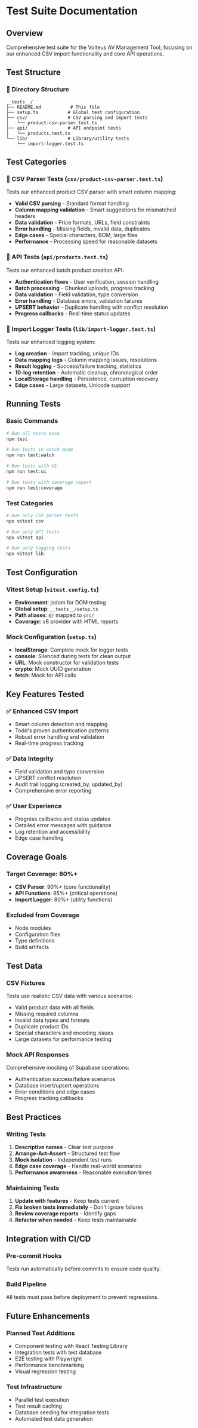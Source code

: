 # Test Suite Documentation

## Overview
Comprehensive test suite for the Volteus AV Management Tool, focusing on our enhanced CSV import functionality and core API operations.

## Test Structure

### 📁 Directory Structure
```
__tests__/
├── README.md           # This file
├── setup.ts           # Global test configuration
├── csv/               # CSV parsing and import tests
│   └── product-csv-parser.test.ts
├── api/               # API endpoint tests
│   └── products.test.ts
└── lib/               # Library/utility tests
    └── import-logger.test.ts
```

## Test Categories

### 🧬 CSV Parser Tests (`csv/product-csv-parser.test.ts`)
Tests our enhanced product CSV parser with smart column mapping:

- **Valid CSV parsing** - Standard format handling
- **Column mapping validation** - Smart suggestions for mismatched headers
- **Data validation** - Price formats, URLs, field constraints
- **Error handling** - Missing fields, invalid data, duplicates
- **Edge cases** - Special characters, BOM, large files
- **Performance** - Processing speed for reasonable datasets

### 🔌 API Tests (`api/products.test.ts`)
Tests our enhanced batch product creation API:

- **Authentication flows** - User verification, session handling
- **Batch processing** - Chunked uploads, progress tracking
- **Data validation** - Field validation, type conversion
- **Error handling** - Database errors, validation failures
- **UPSERT behavior** - Duplicate handling with conflict resolution
- **Progress callbacks** - Real-time status updates

### 📝 Import Logger Tests (`lib/import-logger.test.ts`)
Tests our enhanced logging system:

- **Log creation** - Import tracking, unique IDs
- **Data mapping logs** - Column mapping issues, resolutions
- **Result logging** - Success/failure tracking, statistics
- **10-log retention** - Automatic cleanup, chronological order
- **LocalStorage handling** - Persistence, corruption recovery
- **Edge cases** - Large datasets, Unicode support

## Running Tests

### Basic Commands
```bash
# Run all tests once
npm test

# Run tests in watch mode
npm run test:watch

# Run tests with UI
npm run test:ui

# Run tests with coverage report
npm run test:coverage
```

### Test Categories
```bash
# Run only CSV parser tests
npx vitest csv

# Run only API tests
npx vitest api

# Run only logging tests
npx vitest lib
```

## Test Configuration

### Vitest Setup (`vitest.config.ts`)
- **Environment**: jsdom for DOM testing
- **Global setup**: `__tests__/setup.ts`
- **Path aliases**: `@/` mapped to `src/`
- **Coverage**: v8 provider with HTML reports

### Mock Configuration (`setup.ts`)
- **localStorage**: Complete mock for logger tests
- **console**: Silenced during tests for clean output
- **URL**: Mock constructor for validation tests
- **crypto**: Mock UUID generation
- **fetch**: Mock for API calls

## Key Features Tested

### ✅ Enhanced CSV Import
- Smart column detection and mapping
- Todd's proven authentication patterns
- Robust error handling and validation
- Real-time progress tracking

### ✅ Data Integrity
- Field validation and type conversion
- UPSERT conflict resolution
- Audit trail logging (created_by, updated_by)
- Comprehensive error reporting

### ✅ User Experience
- Progress callbacks and status updates
- Detailed error messages with guidance
- Log retention and accessibility
- Edge case handling

## Coverage Goals

### Target Coverage: 80%+
- **CSV Parser**: 90%+ (core functionality)
- **API Functions**: 85%+ (critical operations)
- **Import Logger**: 80%+ (utility functions)

### Excluded from Coverage
- Node modules
- Configuration files
- Type definitions
- Build artifacts

## Test Data

### CSV Fixtures
Tests use realistic CSV data with various scenarios:
- Valid product data with all fields
- Missing required columns
- Invalid data types and formats
- Duplicate product IDs
- Special characters and encoding issues
- Large datasets for performance testing

### Mock API Responses
Comprehensive mocking of Supabase operations:
- Authentication success/failure scenarios
- Database insert/upsert operations
- Error conditions and edge cases
- Progress tracking callbacks

## Best Practices

### Writing Tests
1. **Descriptive names** - Clear test purpose
2. **Arrange-Act-Assert** - Structured test flow
3. **Mock isolation** - Independent test runs
4. **Edge case coverage** - Handle real-world scenarios
5. **Performance awareness** - Reasonable execution times

### Maintaining Tests
1. **Update with features** - Keep tests current
2. **Fix broken tests immediately** - Don't ignore failures
3. **Review coverage reports** - Identify gaps
4. **Refactor when needed** - Keep tests maintainable

## Integration with CI/CD

### Pre-commit Hooks
Tests run automatically before commits to ensure code quality.

### Build Pipeline
All tests must pass before deployment to prevent regressions.

## Future Enhancements

### Planned Test Additions
- Component testing with React Testing Library
- Integration tests with test database
- E2E testing with Playwright
- Performance benchmarking
- Visual regression testing

### Test Infrastructure
- Parallel test execution
- Test result caching
- Database seeding for integration tests
- Automated test data generation